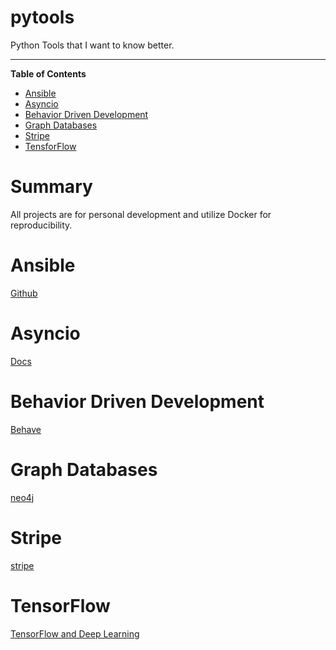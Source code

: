 # pytools
Python Tools that I want to know better. 

----------------------------------------------------------------------------------------------

**Table of Contents**

- [Ansible](#ansible)
- [Asyncio](#asyncio)
- [Behavior Driven Development](#behavior-driven-development)
- [Graph Databases](#graph-databases)
- [Stripe](#stripe)
- [TensforFlow](#tensorflow)

# Summary
All projects are for personal development and utilize Docker for reproducibility. 

# Ansible
[Github](https://github.com/ansible/ansible)

# Asyncio
[Docs](https://docs.python.org/3/library/asyncio.html)

# Behavior Driven Development
[Behave](http://pythonhosted.org/behave/)

# Graph Databases
[neo4j](https://neo4j.com/developer/)

# Stripe
[stripe](https://stripe.com/docs/api/python)

# TensorFlow
[TensorFlow and Deep Learning](https://codelabs.developers.google.com/codelabs/cloud-tensorflow-mnist/#0)
